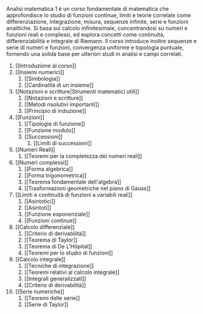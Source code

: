 Analisi matematica 1 è un corso fondamentale di matematica che approfondisce lo studio di funzioni continue, limiti e teorie correlate come differenziazione, integrazione, misura, sequenze infinite, serie e funzioni analitiche. Si basa sul calcolo infinitesimale, concentrandosi su numeri e funzioni reali e complessi, ed esplora concetti come continuità, differenziabilità e integrale di Riemann. Il corso introduce inoltre sequenze e serie di numeri e funzioni, convergenza uniforme e topologia puntuale, fornendo una solida base per ulteriori studi in analisi e campi correlati.

1. [[Introduzione al corso]]
2. [[Insiemi numerici]]
	1. [[Simbologia]]
	2. [[Cardinalità di un insieme]]
3. [[Notazioni e scritture|Strumenti matematici utili]]
	1. [[Notazioni e scritture]]
	2. [[Metodi risolutivi importanti]]
	3. [[Principio di induzione]]
4. [[Funzioni]]
	1. [[Tipologie di funzione]]
	2. [[Funzione modulo]]
	3. [[Successioni]]
		1. [[Limiti di successioni]]
5. [[Numeri Reali]]
	1. [[Teoremi per la completezza dei numeri reali]]
6. [[Numeri complessi]]
	1. [[Forma algebrica]]
	2. [[Forma trigonometrica]]
	3. [[Teorema fondamentale dell'algebra]]
	4. [[Trasformazioni geometriche nel piano di Gauss]]
7. [[Limiti e continuità di funzioni a variabili reali]]
	1. [[Asintotici]]
	2. [[Asintoti]]
	3. [[Funzione esponenziale]]
	4. [[Funzioni continue]]
8. [[Calcolo differenziale]]
	1. [[Criterio di derivabilità]]
	2. [[Teorema di Taylor]]
	3. [[Teorema di De L'Hôpital]]
	4. [[Teoremi per lo studio di funzioni]]
9. [[Calcolo integrale]]
	1. [[Tecniche di integrazione]]
	2. [[Teoremi relativi al calcolo integrale]]
	3. [[Integrali generalizzati]]
	4. [[Criterio di derivabilità]]
10. [[Serie numeriche]]
	1. [[Teoremi delle serie]]
	2. [[Serie di Taylor]]
